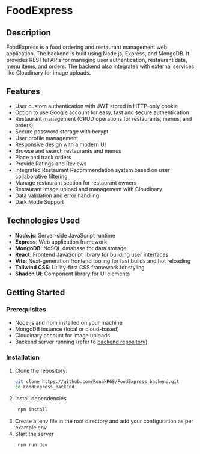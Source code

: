 # FoodExpress

## Description

FoodExpress is a food ordering and restaurant management web application. The backend is built using Node.js, Express, and MongoDB. It provides RESTful APIs for managing user authentication, restaurant data, menu items, and orders. The backend also integrates with external services like Cloudinary for image uploads.

## Features

- User custom authentication with JWT stored in HTTP-only cookie
- Option to use Google account for easy, fast and secure authentication
- Restaurant management (CRUD operations for restaurants, menus, and orders)
- Secure password storage with bcrypt
- User profile management
- Responsive design with a modern UI
- Browse and search restaurants and menus
- Place and track orders
- Provide Ratings and Reviews
- Integrated Restaurant Recommendation system based on user collaborative filtering
- Manage restaurant section for restaurant owners
- Restaurant Image upload and management with Cloudinary
- Data validation and error handling
- Dark Mode Support

## Technologies Used

- **Node.js**: Server-side JavaScript runtime
- **Express**: Web application framework
- **MongoDB**: NoSQL database for data storage
- **React**: Frontend JavaScript library for building user interfaces
- **Vite**: Next-generation frontend tooling for fast builds and hot reloading
- **Tailwind CSS**: Utility-first CSS framework for styling
- **Shadcn UI**: Component library for UI elements

## Getting Started

### Prerequisites

- Node.js and npm installed on your machine
- MongoDB instance (local or cloud-based)
- Cloudinary account for image uploads
- Backend server running (refer to [backend repository](https://github.com/RonakR68/FoodExpress_backend))

### Installation

1. Clone the repository:
   ```bash
   git clone https://github.com/RonakR68/FoodExpress_backend.git
   cd FoodExpress_backend

2. Install dependencies
   ```bash
    npm install

3. Create a .env file in the root directory and add your configuration as per example.env
4. Start the server
   ```bash
    npm run dev
